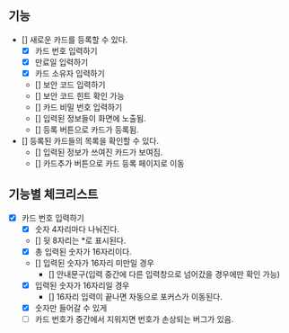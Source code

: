 ## 기능

- [] 새로운 카드를 등록할 수 있다.
  - [x] 카드 번호 입력하기
  - [x] 만료일 입력하기
  - [x] 카드 소유자 입력하기
  - [] 보안 코드 입력하기
  - [] 보안 코드 힌트 확인 가능
  - [] 카드 비밀 번호 입력하기
  - [] 입력된 정보들이 화면에 노출됨.
  - [] 등록 버튼으로 카드가 등록됨.
- [] 등록된 카드들의 목록을 확인할 수 있다.
  - [] 입력된 정보가 쓰여진 카드가 보여짐.
  - [] 카드추가 버튼으로 카드 등록 페이지로 이동

## 기능별 체크리스트

- [x] 카드 번호 입력하기
  - [x] 숫자 4자리마다 나눠진다.
  - [] 뒷 8자리는 \*로 표시된다.
  - [x] 총 입력된 숫자가 16자리이다.
  - [] 입력된 숫자가 16자리 미만일 경우
    - [] 안내문구(입력 중간에 다른 입력창으로 넘어갔을 경우에만 확인 가능)
  - [x] 입력된 숫자가 16자리일 경우
    - [] 16자리 입력이 끝나면 자동으로 포커스가 이동된다.
  - [x] 숫자만 들어갈 수 있게
  - [ ] 카드 번호가 중간에서 지워지면 번호가 손상되는 버그가 있음.
